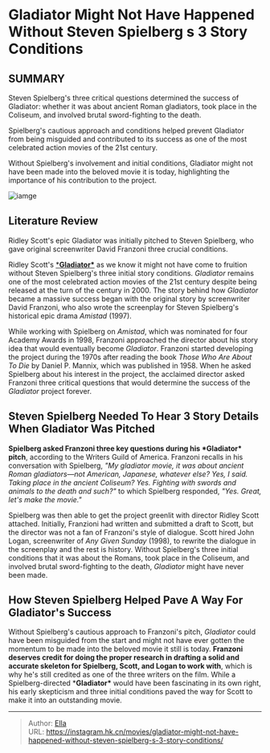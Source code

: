# Gladiator Might Not Have Happened Without Steven Spielberg s 3 Story Conditions


## SUMMARY 



Steven Spielberg&#39;s three critical questions determined the success of Gladiator: whether it was about ancient Roman gladiators, took place in the Coliseum, and involved brutal sword-fighting to the death.

Spielberg&#39;s cautious approach and conditions helped prevent Gladiator from being misguided and contributed to its success as one of the most celebrated action movies of the 21st century.

Without Spielberg&#39;s involvement and initial conditions, Gladiator might not have been made into the beloved movie it is today, highlighting the importance of his contribution to the project.



![iamge](https://static1.srcdn.com/wordpress/wp-content/uploads/2023/09/screenrant-sandbox-2023-09-30t105516-429.jpg)

## Literature Review
Ridley Scott&#39;s epic Gladiator was initially pitched to Steven Spielberg, who gave original screenwriter David Franzoni three crucial conditions.



Ridley Scott&#39;s [***Gladiator\***](https://screenrant.com/tag/gladiator/) as we know it might not have come to fruition without Steven Spielberg&#39;s three initial story conditions. *Gladiator* remains one of the most celebrated action movies of the 21st century despite being released at the turn of the century in 2000. The story behind how *Gladiator* became a massive success began with the original story by screenwriter David Franzoni, who also wrote the screenplay for Steven Spielberg&#39;s historical epic drama *Amistad* (1997).

While working with Spielberg on *Amistad*, which was nominated for four Academy Awards in 1998, Franzoni approached the director about his story idea that would eventually become *Gladiator*. Franzoni started developing the project during the 1970s after reading the book *Those Who Are About To Die* by Daniel P. Mannix, which was published in 1958. When he asked Spielberg about his interest in the project, the acclaimed director asked Franzoni three critical questions that would determine the success of the *Gladiator* project forever.



## Steven Spielberg Needed To Hear 3 Story Details When Gladiator Was Pitched



**Spielberg asked Franzoni three key questions during his \*Gladiator\* pitch**, according to the Writers Guild of America. Franzoni recalls in his conversation with Spielberg, *&#34;My gladiator movie, it was about ancient Roman gladiators—not American, Japanese, whatever else? Yes, I said. Taking place in the ancient Coliseum? Yes. Fighting with swords and animals to the death and such?&#34;* to which Spielberg responded, *&#34;Yes. Great, let&#39;s make the movie.&#34;*

Spielberg was then able to get the project greenlit with director Ridley Scott attached. Initially, Franzioni had written and submitted a draft to Scott, but the director was not a fan of Franzoni&#39;s style of dialogue. Scott hired John Logan, screenwriter of *Any Given Sunday* (1998), to rewrite the dialogue in the screenplay and the rest is history. Without Spielberg&#39;s three initial conditions that it was about the Romans, took place in the Coliseum, and involved brutal sword-fighting to the death, *Gladiator* might have never been made.

## How Steven Spielberg Helped Pave A Way For Gladiator&#39;s Success

Without Spielberg&#39;s cautious approach to Franzoni&#39;s pitch, *Gladiator* could have been misguided from the start and might not have ever gotten the momentum to be made into the beloved movie it still is today. **Franzoni deserves credit for doing the proper research in drafting a solid and accurate skeleton for Spielberg, Scott, and Logan to work with**, which is why he&#39;s still credited as one of the three writers on the film. While a Spielberg-directed ***Gladiator\*** would have been fascinating in its own right, his early skepticism and three initial conditions paved the way for Scott to make it into an outstanding movie.






---

> Author: [Ella](https://instagram.hk.cn/)  
> URL: https://instagram.hk.cn/movies/gladiator-might-not-have-happened-without-steven-spielberg-s-3-story-conditions/  


